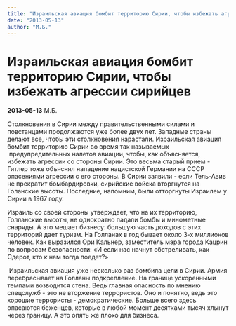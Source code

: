 ```yaml
---
title: "Израильская авиация бомбит территорию Сирии, чтобы избежать агрессии сирийцев"
date: "2013-05-13"
author: "М.Б."
---
```


# Израильская авиация бомбит территорию Сирии, чтобы избежать агрессии сирийцев

**2013-05-13** М.Б.

Столкновения в Сирии между правительственными силами и повстанцами продолжаются уже более двух лет. Западные страны делают все, чтобы эти столкновения нарастали. Израильская авиация бомбит территорию Сирии во время так называемых  предупредительных налетов авиации, чтобы, как объясняется, избежать агрессии со стороны Сирии. Это весьма старый прием - Гитлер тоже объяснял нападение нацистской Германии на СССР опасениями агрессии с его стороны. В Сирии заявили - если Тель-Авив не прекратит бомбардировки, сирийские войска вторгнутся на Голанские высоты. Последние, напомним, были отторгнуты Израилем у Сирии в 1967 году.

Израиль со своей стороны утверждает, что на их территорию, Голланские высоты, не однократно падали бомбы и минометные снаряды. А это мешает бизнесу: большую часть доходов с этих территорий дает туризм. На Голланах в год бывает около 3-х миллионов человек. Как выразился Ори Кальнер, заместитель мэра города Кацрин по вопросам безопасности: «И если нас начнут обстреливать, как Сдерот, кто к нам тогда поедет?»

 Израильская авиация уже несколько раз бомбила цели в Сирии. Армия перебрасывает на Голланы подкрепление. На границе ускоренными темпами возводится стена. Ведь главная опасность по мнению спецслужб - это не вторжение террористов. Оно и понятно, ведь это хорошие террористы - демократические. Больше всего здесь опасаются беженцев, которые в любой момент десятками тысяч хлынут через границу. А это опять же плохо для бизнеса.